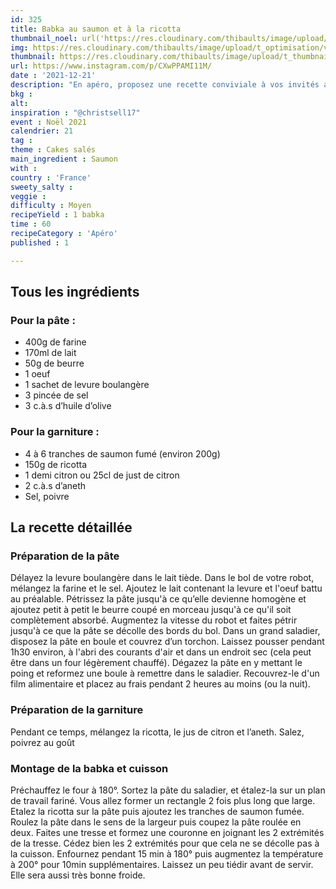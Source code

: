 ```yaml
---
id: 325
title: Babka au saumon et à la ricotta
thumbnail_noel: url('https://res.cloudinary.com/thibaults/image/upload/t_carre/v1640113931/Recipes/202112221_babka_saumon_ricotta.jpg')
img: https://res.cloudinary.com/thibaults/image/upload/t_optimisation/v1640113931/Recipes/202112221_babka_saumon_ricotta.jpg
thumbnail: https://res.cloudinary.com/thibaults/image/upload/t_thumbnail_josie/v1640113931/Recipes/202112221_babka_saumon_ricotta.jpg
url: https://www.instagram.com/p/CXwPPAMI11M/
date : '2021-12-21'
description: "En apéro, proposez une recette conviviale à vos invités avec cette babka salée"
bkg : 
alt: 
inspiration : "@christsell17"
event : Noël 2021
calendrier: 21
tag : 
theme : Cakes salés
main_ingredient : Saumon
with : 
country : 'France'
sweety_salty : 
veggie : 
difficulty : Moyen
recipeYield : 1 babka
time : 60
recipeCategory : 'Apéro'
published : 1

---
```

## Tous les ingrédients
### Pour la pâte :
 - 400g de farine
 - 170ml de lait
 - 50g de beurre
 - 1 oeuf
 - 1 sachet de levure boulangère
 - 3 pincée de sel
 - 3 c.à.s d’huile d’olive

### Pour la garniture :
 - 4 à 6 tranches de saumon fumé (environ 200g)
 - 150g de ricotta
 - 1 demi citron ou 25cl de just de citron
 - 2 c.à.s d’aneth
 - Sel, poivre

## La recette détaillée
### Préparation de la pâte
Délayez la levure boulangère dans le lait tiède. Dans le bol de votre robot, mélangez la farine et le sel. Ajoutez le lait contenant la levure et l'oeuf battu au préalable. Pétrissez la pâte jusqu'à ce qu’elle devienne homogène et ajoutez petit à petit le beurre coupé en morceau jusqu'à ce qu'il soit complètement absorbé. Augmentez la vitesse du robot et faites pétrir jusqu'à ce que la pâte se décolle des bords du bol. Dans un grand saladier, disposez la pâte en boule et couvrez d’un torchon. Laissez pousser pendant 1h30 environ, à l'abri des courants d'air et dans un endroit sec (cela peut être dans un four légèrement chauffé). Dégazez la pâte en y mettant le poing et reformez une boule à remettre dans le saladier. Recouvrez-le d'un film alimentaire et placez au frais pendant 2 heures au moins (ou la nuit).

### Préparation de la garniture
Pendant ce temps, mélangez la ricotta, le jus de citron et l’aneth. Salez, poivrez au goût

### Montage de la babka et cuisson
Préchauffez le four à 180°. Sortez la pâte du saladier, et étalez-la sur un plan de travail fariné. Vous allez former un rectangle 2 fois plus long que large. Etalez la ricotta sur la pâte puis ajoutez les tranches de saumon fumée. Roulez la pâte dans le sens de la largeur puis coupez la pâte roulée en deux. Faites une tresse et formez une couronne en joignant les 2 extrémités de la tresse. Cédez bien les 2 extrémités pour que cela ne se décolle pas à la cuisson. Enfournez pendant 15 min à 180° puis augmentez la température à 200° pour 10min supplémentaires. Laissez un peu tiédir avant de servir. Elle sera aussi très bonne froide.